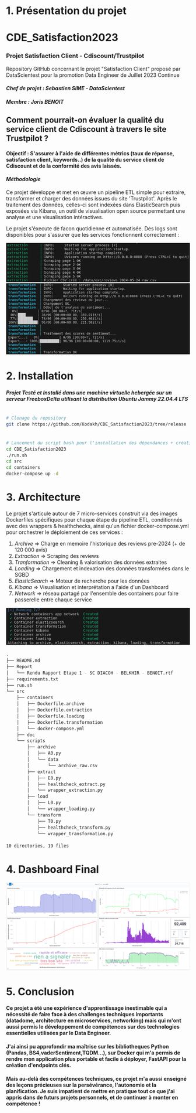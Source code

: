 # 1. Présentation du projet

# CDE_Satisfaction2023
### Projet Satisfaction Client - Cdiscount/Trustpilot

Repository GitHub concernant le projet "Satisfaction Client" proposé par DataScientest pour la promotion Data Engineer de Juillet 2023 Continue

#### *Chef de projet : Sebastien SIME - DataScientest*
#### *Membre : Joris BENOIT*



## Comment pourrait-on évaluer la qualité du service client de Cdiscount à travers le site Trustpilot ?
#### Objectif : S'assurer à l'aide de différentes métrics (taux de réponse, satisfaction client, keywords..) de la qualité du service client de Cdiscount et de la conformité des avis laissés.

#### *Méthodologie*

Ce projet développe et met en œuvre un pipeline ETL simple pour extraire, transformer et charger des données issues du site 'Trustpilot'. 
Après le traitement des données, celles-ci sont indexées dans ElasticSearch puis exposées via Kibana, un outil de visualisation open source permettant une analyse et une visualisation intéractives.

Le projet s'éxecute de facon quotidienne et automatisée.
Des logs sont disponibles pour s'assurer que les services fonctionnent correctement :

![Logs du container 'Extraction'](src/doc/logs_extraction.png)
![Logs du container 'Transformation'](src/doc/logs_transformation.png)


# 2. **Installation** 
#### *Projet Testé et Installé dans une machine virtuelle hebergée sur un serveur FreeboxDelta utilisant la distribution Ubuntu Jammy 22.04.4 LTS*
```bash

# Clonage du repository 
git clone https://github.com/Kodakh/CDE_Satisfaction2023/tree/release


# Lancement du script bash pour l'installation des dépendances + création des images 
cd CDE_Satisfaction2023
./run.sh
cd src
cd containers
docker-compose up -d

```


# 3. **Architecture**

Le projet s'articule autour de 7 micro-services construit via des images Dockerfiles spécifiques pour chaque étape du pipeline ETL, conditionnés avec des wrappers & healthchecks, ainsi qu'un fichier docker-compose.yml pour orchestrer le déploiement de ces services :
1. *Archive* => Charge en memoire l'historique des reviews pre-2024 (+ de 120 000 avis)
2. *Extraction* => Scraping des reviews
3. *Tranformation* => Cleaning & valorisation des données extraites
4. *Loading* => Chargement et indexation des données transformées dans le SGBD
5. *ElasticSearch* => Moteur de recherche pour les données 
6. *Kibana* => Visualisation et interprétation a l'aide d'un Dashboard
7. *Network* => réseau partagé par l'ensemble des containers pour faire passerelle entre chaque service

![Containers Dockers](src/doc/Docker.png)


```bash
.
├── README.md
├── Report
│   └── Rendu Rapport Etape 1 - SC DIACOH - BELKHIR - BENOIT.rtf
├── requirements.txt
├── run.sh
└── src
    ├── containers
    │   ├── Dockerfile.archive
    │   ├── Dockerfile.extraction
    │   ├── Dockerfile.loading
    │   ├── Dockerfile.transformation
    │   └── docker-compose.yml
    ├── doc
    └── scripts
        ├── archive
        │   ├── A0.py
        │   └── data
        │       └── archive_raw.csv
        ├── extract
        │   ├── E0.py
        │   ├── healthcheck_extract.py
        │   └── wrapper_extraction.py
        ├── load
        │   ├── L0.py
        │   └── wrapper_loading.py
        └── transform
            ├── T0.py
            ├── healthcheck_transform.py
            └── wrapper_transformation.py

10 directories, 19 files


```


# 4. **Dashboard Final**

![Dashboard Kibana](src/doc/dashboard_view.png)




# 5. **Conclusion**
#### Ce projet a été une expérience d'apprentissage inestimable qui a nécessité de faire face à des challenges techniques importants (datadome, architecture en microservices, networking) mais qui m'ont aussi permis le développement de compétences sur des technologies essentielles utilisées par le Data Engineer.
#### J'ai ainsi pu approfondir ma maîtrise sur les bibliotheques Python (Pandas, BS4,vaderSentiment,TQDM...), sur Docker qui m'a permis de rendre mon application plus portable et facile à déployer, FastAPI pour la création d'endpoints clés.
#### Mais au-delà des compétences techniques, ce projet m'a aussi enseigné des leçons précieuses sur la persévérance, l'autonomie et la planification. Je suis impatient de mettre en pratique tout ce que j'ai appris dans de futurs projets personnels, et de continuer à monter en compétence !
